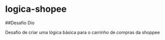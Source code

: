 # logica-shopee
##Desafio Dio

Desafio de criar uma lógica básica para o carrinho de compras da shoppee
